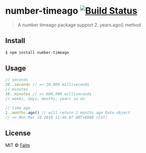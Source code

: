 # number-timeago [![Build Status](https://travis-ci.org/falm/number-timeago.svg?branch=master)](https://travis-ci.org/falm/number-timeago)
> A number timeago package support 2..years.ago() method 

## Install
```bash
$ npm install number-timeago
```

## Usage

```js
// seconds
20..seconds // => 20,000 milliseconds
// minutes
10..minutes // => 600,000 milliseconds
// weeks, days, months, years so on

// time ago
2..months.ago() // will return 2 months ago Date object
// => Mon Mar 28 2016 11:46:07 GMT+0800 (CST)
```

## License

MIT © [Falm](https://github.com/falm)
